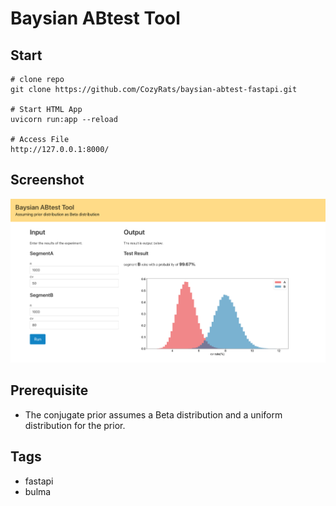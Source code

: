 # Baysian ABtest Tool

## Start

```
# clone repo
git clone https://github.com/CozyRats/baysian-abtest-fastapi.git

# Start HTML App
uvicorn run:app --reload

# Access File
http://127.0.0.1:8000/
```

## Screenshot

<img src="img/screenshot.png">


## Prerequisite

- The conjugate prior assumes a Beta distribution and a uniform distribution for the prior.

## Tags

- fastapi
- bulma
